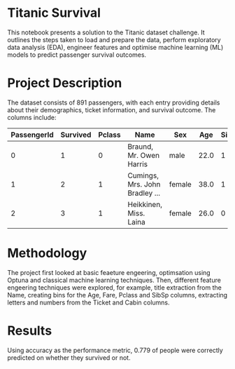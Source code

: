 # Titanic Survival

This notebook presents a solution to the Titanic dataset challenge. It outlines the steps taken to load and prepare the data, perform exploratory data analysis (EDA), engineer features and optimise machine learning (ML) models to predict passenger survival outcomes.

# Project Description

The dataset consists of 891 passengers, with each entry providing details about their demographics, ticket information, and survival outcome. The columns include:

| PassengerId | Survived | Pclass | Name                                           | Sex   | Age  | SibSp | Parch | Ticket              | Fare    | Cabin | Embarked |
|-------------|----------|--------|------------------------------------------------|-------|-------|-------|-------|---------------------|---------|-------|----------|
| 0           | 1        | 0      | Braund, Mr. Owen Harris    | male  | 22.0  | 1     | 0     | A/5 21171           | 7.2500  | NaN   | S        |
| 1           | 2        | 1      | Cumings, Mrs. John Bradley ... | female | 38.0  | 1     | 0     | PC 17599            | 71.2833 | C85   | C        |
| 2           | 3        | 1      | Heikkinen, Miss. Laina    | female | 26.0  | 0     | 0     | STON/O2. 3101282    | 7.9250  | NaN   | S        |

# Methodology

The project first looked at basic feaeture engeering, optimsation using Optuna and classical machine learning techniques. Then, different feature engeering techniques were explored, for example, title extraction from the Name, creating bins for the Age, Fare, Pclass and SibSp columns, extracting letters and numbers from the Ticket and Cabin columns. 

# Results

Using accuracy as the performance metric, 0.779 of people were correctly predicted on whether they survived or not.
